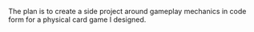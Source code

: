 The plan is to create a side project around gameplay mechanics in code form for a physical card game I designed.
